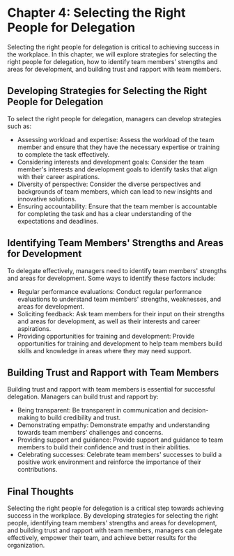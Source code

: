 Chapter 4: Selecting the Right People for Delegation
====================================================

Selecting the right people for delegation is critical to achieving success in the workplace. In this chapter, we will explore strategies for selecting the right people for delegation, how to identify team members' strengths and areas for development, and building trust and rapport with team members.

Developing Strategies for Selecting the Right People for Delegation
-------------------------------------------------------------------

To select the right people for delegation, managers can develop strategies such as:

* Assessing workload and expertise: Assess the workload of the team member and ensure that they have the necessary expertise or training to complete the task effectively.
* Considering interests and development goals: Consider the team member's interests and development goals to identify tasks that align with their career aspirations.
* Diversity of perspective: Consider the diverse perspectives and backgrounds of team members, which can lead to new insights and innovative solutions.
* Ensuring accountability: Ensure that the team member is accountable for completing the task and has a clear understanding of the expectations and deadlines.

Identifying Team Members' Strengths and Areas for Development
-------------------------------------------------------------

To delegate effectively, managers need to identify team members' strengths and areas for development. Some ways to identify these factors include:

* Regular performance evaluations: Conduct regular performance evaluations to understand team members' strengths, weaknesses, and areas for development.
* Soliciting feedback: Ask team members for their input on their strengths and areas for development, as well as their interests and career aspirations.
* Providing opportunities for training and development: Provide opportunities for training and development to help team members build skills and knowledge in areas where they may need support.

Building Trust and Rapport with Team Members
--------------------------------------------

Building trust and rapport with team members is essential for successful delegation. Managers can build trust and rapport by:

* Being transparent: Be transparent in communication and decision-making to build credibility and trust.
* Demonstrating empathy: Demonstrate empathy and understanding towards team members' challenges and concerns.
* Providing support and guidance: Provide support and guidance to team members to build their confidence and trust in their abilities.
* Celebrating successes: Celebrate team members' successes to build a positive work environment and reinforce the importance of their contributions.

Final Thoughts
--------------

Selecting the right people for delegation is a critical step towards achieving success in the workplace. By developing strategies for selecting the right people, identifying team members' strengths and areas for development, and building trust and rapport with team members, managers can delegate effectively, empower their team, and achieve better results for the organization.

